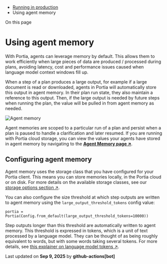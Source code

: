 * [Running in production](/running-in-production)
* Using agent memory

On this page

# Using agent memory

With Portia, agents can leverage memory by default.
This allows them to work efficiently when large pieces of data are produced / processed during plans, avoiding latency, cost and performance issues caused when language model context windows fill up.

When a step of a plan produces a large output, for example if a large document is read or downloaded, agents in Portia will automatically store this output in agent memory.
In their plan run state, they also maintain a reference to this output.
Then, if the large output is needed by future steps when running the plan, the value will be pulled in from agent memory as needed.

![Agent memory](/assets/images/agent_memory-023c097c6e53906223270a215c774b79.png)

Agent memories are scoped to a particular run of a plan and persist when a plan is paused to handle a clarification and later resumed. If you are running with Portia cloud storage, you can view the values your agents have stored in agent memory by navigating to the [**Agent Memory page ↗**](https://app.portialabs.ai/dashboard/agent-memory).

## Configuring agent memory[​](#configuring-agent-memory "Direct link to Configuring agent memory")

Agent memory uses the storage class that you have configured for your Portia client.
This means you can store memories locally, in the Portia cloud or on disk.
For more details on the available storage classes, see our
[storage options section ↗](/manage-config#manage-storage-options).

You can also configure the size threshold at which step outputs are written to agent memory using the `large_output_threshold_tokens` config value:

```
portia = Portia(Config.from_default(large_output_threshold_tokens=10000))
```

Step outputs longer than this threshold are automatically written to agent memory.
This threshold is expressed in tokens, which is a unit of text processed by a language model.
They can be thought of as being roughly equivalent to words, but with some words taking several tokens.
For more details, see [this explainer on language model tokens ↗](https://blogs.nvidia.com/blog/ai-tokens-explained/).

Last updated on **Sep 9, 2025** by **github-actions[bot]**